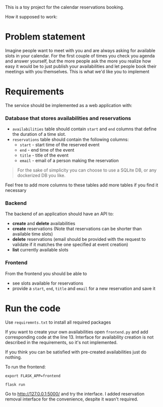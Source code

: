 This is a toy project for the calendar reservations booking.

How it supposed to work:

# Problem statement

Imagine people want to meet with you and are always asking for available slots in your calendar. For the first couple of times you check you agenda and answer yourself, but the more people ask the more you realize how easy it would be to just publish your availabilities and let people book their meetings with you themselves. This is what we'd like you to implement 

# Requirements

The service should be implemented as a web application with:

### Database that stores availabilities and reservations

- `availabilities` table should contain `start` and `end` columns that define the duration of a time slot.
- `reservations` table should contain the following columns:
    - `start` - start time of the reserved event
    - `end` - end time of the event
    - `title` - title of the event
    - `email` - email of a person making the reservation

> For the sake of simplicity you can choose to use a SQLite DB, or any dockerized DB you like.
> 

Feel free to add more columns to these tables add more tables if you find it necessary

### Backend

The backend of an application should have an API to:

- **create** and **delete** availabilities
- **create** reservations (Note that reservations can be shorter than available time slots)
- **delete** reservations (email should be provided with the request to validate if it matches the one specified at event creation)
- **list** currently available slots

### Frontend

From the frontend you should be able to 

- see slots available for reservations
- provide a `start`, `end`, `title` and `email` for a new reservation and save it

# Run the code

Use `requiremnts.txt` to install all required packages

If you want to create your own availabilities open `frontend.py` 
and add corresponding code at the line 13. 
Interface for availability creation is not described in the requirements, so it's not implemented.

If you think you can be satisfied with pre-created availabilities just do nothing.

To run the frontend:

`export FLASK_APP=frontend`

`flask run`

Go to http://127.0.0.1:5000/ and try the interface. 
I added reservation removal interface for the convenience, despite it wasn't required.